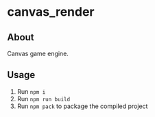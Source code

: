 # canvas_render

## About

Canvas game engine. 

## Usage

1. Run `npm i`
1. Run `npm run build`
1. Run `npm pack` to package the compiled project
